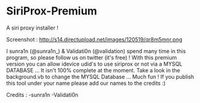 SiriProx-Premium
================

A siri proxy installer !

Screenshot : http://s14.directupload.net/images/120519/qr8m5mnr.png

I sunra1n (@sunra1n_) & Validati0n (@validation) spend many time in this program, so please follow us on twitter (it's free) !
With this premium version you can allow idevice udid's to use siriprox or not via a MYSQL DATABASE ...
It isn't 100% complete at the moment.
Take a look in the background.vb to change the MYSQL Database ...
Much fun !
If you publish this tool under your name please add our names to the credits :)

Credits :
          -sunra1n
          -Validati0n
